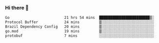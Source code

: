 ### Hi there 👋

<!--
**yeya24/yeya24** is a ✨ _special_ ✨ repository because its `README.md` (this file) appears on your GitHub profile.

Here are some ideas to get you started:

- 🔭 I’m currently working on ...
- 🌱 I’m currently learning ...
- 👯 I’m looking to collaborate on ...
- 🤔 I’m looking for help with ...
- 💬 Ask me about ...
- 📫 How to reach me: ...
- 😄 Pronouns: ...
- ⚡ Fun fact: ...
-->

<!--START_SECTION:waka-->

```txt
Go                         21 hrs 54 mins  ███████████████████████▒░   93.92 %
Protocol Buffer            24 mins         ▒░░░░░░░░░░░░░░░░░░░░░░░░   01.73 %
Brazil Dependency Config   20 mins         ▒░░░░░░░░░░░░░░░░░░░░░░░░   01.48 %
go.mod                     19 mins         ▒░░░░░░░░░░░░░░░░░░░░░░░░   01.38 %
protobuf                   7 mins          ░░░░░░░░░░░░░░░░░░░░░░░░░   00.53 %
```

<!--END_SECTION:waka-->
